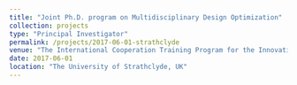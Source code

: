 ```yaml
---
title: "Joint Ph.D. program on Multidisciplinary Design Optimization"
collection: projects
type: "Principal Investigator"
permalink: /projects/2017-06-01-strathclyde
venue: "The International Cooperation Training Program for the Innovation Talents (Project #201706290191)"
date: 2017-06-01
location: "The University of Strathclyde, UK"
---
```

